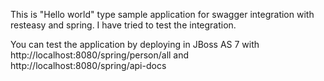 This is "Hello world" type sample application for swagger integration with resteasy and spring. I have tried to test the integration.

You can test the application by deploying in JBoss AS 7 with http://localhost:8080/spring/person/all and http://localhost:8080/spring/api-docs
